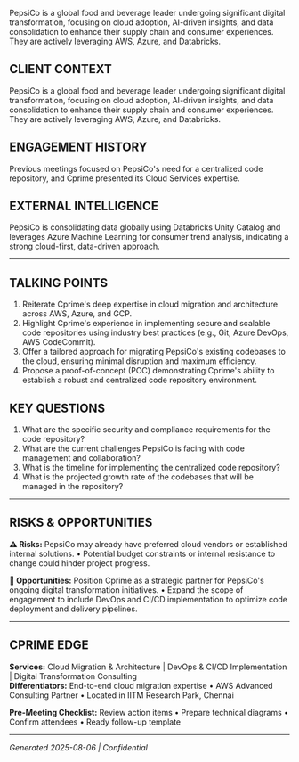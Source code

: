 PepsiCo is a global food and beverage leader undergoing significant digital transformation, focusing on cloud adoption, AI-driven insights, and data consolidation to enhance their supply chain and consumer experiences. They are actively leveraging AWS, Azure, and Databricks.

## CLIENT CONTEXT
PepsiCo is a global food and beverage leader undergoing significant digital transformation, focusing on cloud adoption, AI-driven insights, and data consolidation to enhance their supply chain and consumer experiences. They are actively leveraging AWS, Azure, and Databricks.

## ENGAGEMENT HISTORY
Previous meetings focused on PepsiCo's need for a centralized code repository, and Cprime presented its Cloud Services expertise.

## EXTERNAL INTELLIGENCE
PepsiCo is consolidating data globally using Databricks Unity Catalog and leverages Azure Machine Learning for consumer trend analysis, indicating a strong cloud-first, data-driven approach.

---

## TALKING POINTS
1. Reiterate Cprime's deep expertise in cloud migration and architecture across AWS, Azure, and GCP.
2. Highlight Cprime's experience in implementing secure and scalable code repositories using industry best practices (e.g., Git, Azure DevOps, AWS CodeCommit).
3. Offer a tailored approach for migrating PepsiCo's existing codebases to the cloud, ensuring minimal disruption and maximum efficiency.
4. Propose a proof-of-concept (POC) demonstrating Cprime's ability to establish a robust and centralized code repository environment.

## KEY QUESTIONS
1. What are the specific security and compliance requirements for the code repository?
2. What are the current challenges PepsiCo is facing with code management and collaboration?
3. What is the timeline for implementing the centralized code repository?
4. What is the projected growth rate of the codebases that will be managed in the repository?

---

## RISKS & OPPORTUNITIES

**⚠️ Risks:** PepsiCo may already have preferred cloud vendors or established internal solutions. • Potential budget constraints or internal resistance to change could hinder project progress.

**🚀 Opportunities:** Position Cprime as a strategic partner for PepsiCo's ongoing digital transformation initiatives. • Expand the scope of engagement to include DevOps and CI/CD implementation to optimize code deployment and delivery pipelines.

---

## CPRIME EDGE
**Services:** Cloud Migration & Architecture | DevOps & CI/CD Implementation | Digital Transformation Consulting  
**Differentiators:** End-to-end cloud migration expertise • AWS Advanced Consulting Partner • Located in IITM Research Park, Chennai

**Pre-Meeting Checklist:** Review action items • Prepare technical diagrams • Confirm attendees • Ready follow-up template

---
*Generated 2025-08-06 | Confidential*
